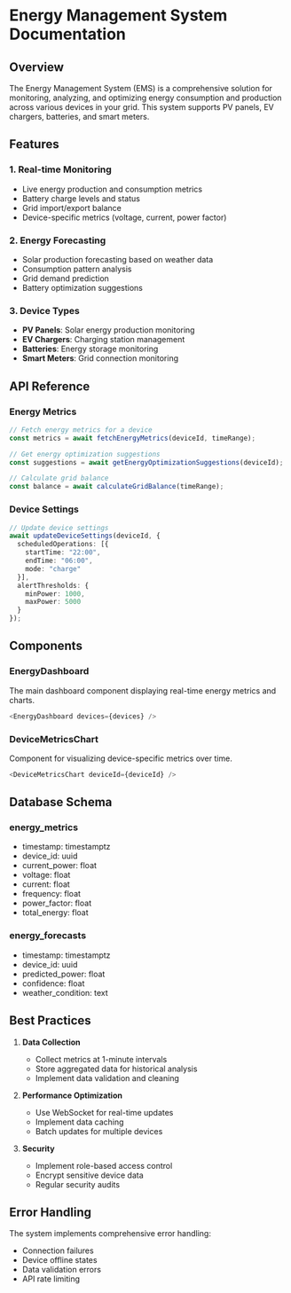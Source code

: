# Energy Management System Documentation

## Overview
The Energy Management System (EMS) is a comprehensive solution for monitoring, analyzing, and optimizing energy consumption and production across various devices in your grid. This system supports PV panels, EV chargers, batteries, and smart meters.

## Features

### 1. Real-time Monitoring
- Live energy production and consumption metrics
- Battery charge levels and status
- Grid import/export balance
- Device-specific metrics (voltage, current, power factor)

### 2. Energy Forecasting
- Solar production forecasting based on weather data
- Consumption pattern analysis
- Grid demand prediction
- Battery optimization suggestions

### 3. Device Types
- **PV Panels**: Solar energy production monitoring
- **EV Chargers**: Charging station management
- **Batteries**: Energy storage monitoring
- **Smart Meters**: Grid connection monitoring

## API Reference

### Energy Metrics
```typescript
// Fetch energy metrics for a device
const metrics = await fetchEnergyMetrics(deviceId, timeRange);

// Get energy optimization suggestions
const suggestions = await getEnergyOptimizationSuggestions(deviceId);

// Calculate grid balance
const balance = await calculateGridBalance(timeRange);
```

### Device Settings
```typescript
// Update device settings
await updateDeviceSettings(deviceId, {
  scheduledOperations: [{
    startTime: "22:00",
    endTime: "06:00",
    mode: "charge"
  }],
  alertThresholds: {
    minPower: 1000,
    maxPower: 5000
  }
});
```

## Components

### EnergyDashboard
The main dashboard component displaying real-time energy metrics and charts.

```typescript
<EnergyDashboard devices={devices} />
```

### DeviceMetricsChart
Component for visualizing device-specific metrics over time.

```typescript
<DeviceMetricsChart deviceId={deviceId} />
```

## Database Schema

### energy_metrics
- timestamp: timestamptz
- device_id: uuid
- current_power: float
- voltage: float
- current: float
- frequency: float
- power_factor: float
- total_energy: float

### energy_forecasts
- timestamp: timestamptz
- device_id: uuid
- predicted_power: float
- confidence: float
- weather_condition: text

## Best Practices

1. **Data Collection**
   - Collect metrics at 1-minute intervals
   - Store aggregated data for historical analysis
   - Implement data validation and cleaning

2. **Performance Optimization**
   - Use WebSocket for real-time updates
   - Implement data caching
   - Batch updates for multiple devices

3. **Security**
   - Implement role-based access control
   - Encrypt sensitive device data
   - Regular security audits

## Error Handling

The system implements comprehensive error handling:
- Connection failures
- Device offline states
- Data validation errors
- API rate limiting 